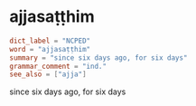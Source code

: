 # ajjasaṭṭhim

``` toml
dict_label = "NCPED"
word = "ajjasaṭṭhim"
summary = "since six days ago, for six days"
grammar_comment = "ind."
see_also = ["ajja"]
```

since six days ago, for six days

